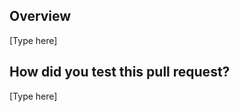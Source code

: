 ## Overview

[Type here]

<!--
  Write a summary of the pull request.
  What's in it and why?

  Example:
    Fix typos. Two words were spelled incorrectly.
    secire → secure
    reqets → requests
-->

## How did you test this pull request?

[Type here]

<!--
  Sometimes, changes we make can break things unexpectedly.
  So, each pull request requires testing in order to
  be sure that everything's working correctly.

  Example:
    N/A since this pull request is just a spelling fix.
-->

<!--
  We appreciate your time and effort to help make Nsustain better.
  Thank you for submitting a pull request!
-->
